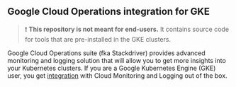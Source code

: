 ## Google Cloud Operations integration for GKE

> :exclamation: **This repository is not meant for end-users.**
> It contains source code for tools that are pre-installed in 
> the GKE clusters.

Google Cloud Operations suite (fka Stackdriver) provides advanced 
monitoring and logging solution that will allow you to get more
insights into your Kubernetes clusters. If you are a Google
Kubernetes Engine (GKE) user, you get [integration][k8sMonitoring]
with Cloud Monitoring and Logging out of the box.

[k8sMonitoring]: https://cloud.google.com/kubernetes-engine-monitoring
[cloudOperationsSite]: https://cloud.google.com/products/operations 
